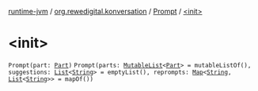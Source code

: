[runtime-jvm](../../index.md) / [org.rewedigital.konversation](../index.md) / [Prompt](index.md) / [&lt;init&gt;](./-init-.md)

# &lt;init&gt;

`Prompt(part: `[`Part`](../-part/index.md)`)`
`Prompt(parts: `[`MutableList`](https://kotlinlang.org/api/latest/jvm/stdlib/kotlin.collections/-mutable-list/index.html)`<`[`Part`](../-part/index.md)`> = mutableListOf(), suggestions: `[`List`](https://kotlinlang.org/api/latest/jvm/stdlib/kotlin.collections/-list/index.html)`<`[`String`](https://kotlinlang.org/api/latest/jvm/stdlib/kotlin/-string/index.html)`> = emptyList(), reprompts: `[`Map`](https://kotlinlang.org/api/latest/jvm/stdlib/kotlin.collections/-map/index.html)`<`[`String`](https://kotlinlang.org/api/latest/jvm/stdlib/kotlin/-string/index.html)`, `[`List`](https://kotlinlang.org/api/latest/jvm/stdlib/kotlin.collections/-list/index.html)`<`[`String`](https://kotlinlang.org/api/latest/jvm/stdlib/kotlin/-string/index.html)`>> = mapOf())`